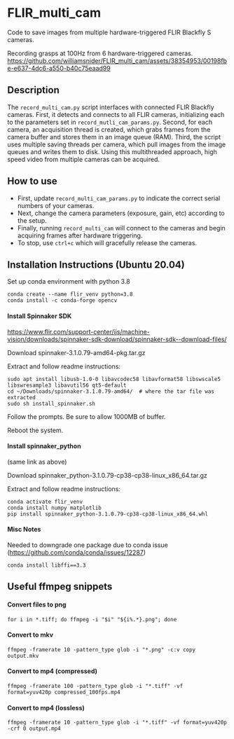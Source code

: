 # FLIR_multi_cam

Code to save images from multiple hardware-triggered FLIR Blackfly S cameras.

Recording grasps at 100Hz from 6 hardware-triggered cameras.
https://github.com/williamsnider/FLIR_multi_cam/assets/38354953/00198fbe-e637-4dc6-a550-b40c75eaad99

## Description

The `record_multi_cam.py` script interfaces with connected FLIR Blackfly cameras. First, it detects and connects to all FLIR cameras, initializing each to the parameters set in `record_mutli_cam_params.py`. Second, for each camera, an acquisition thread is created, which grabs frames from the camera buffer and stores them in an image queue (RAM). Third, the script uses multiple saving threads per camera, which pull images from the image queues and writes them to disk. Using this multithreaded approach, high speed video from multiple cameras can be acquired.

## How to use

- First, update `record_multi_cam_params.py` to indicate the correct serial numbers of your cameras.
- Next, change the camera parameters (exposure, gain, etc) according to the setup.
- Finally, running `record_multi_cam` will connect to the cameras and begin acquiring frames after hardware triggering.
- To stop, use `ctrl+c` which will gracefully release the cameras.

## Installation Instructions (Ubuntu 20.04)

Set up conda environment with python 3.8

```
conda create --name flir_venv python=3.8
conda install -c conda-forge opencv
```

#### Install Spinnaker SDK

https://www.flir.com/support-center/iis/machine-vision/downloads/spinnaker-sdk-download/spinnaker-sdk--download-files/

Download spinnaker-3.1.0.79-amd64-pkg.tar.gz

Extract and follow readme instructions:

```
sudo apt install libusb-1.0-0 libavcodec58 libavformat58 libswscale5 libswresample3 libavutil56 qt5-default
cd ~/Downloads/spinnaker-3.1.0.79-amd64/  # where the tar file was extracted
sudo sh install_spinnaker.sh
```

Follow the prompts. Be sure to allow 1000MB of buffer.

Reboot the system.

#### Install spinnaker_python

(same link as above)

Download spinnaker_python-3.1.0.79-cp38-cp38-linux_x86_64.tar.gz

Extract and follow readme instructions:

```
conda activate flir_venv
conda install numpy matplotlib
pip install spinnaker_python-3.1.0.79-cp38-cp38-linux_x86_64.whl
```

#### Misc Notes

Needed to downgrade one package due to conda issue (https://github.com/conda/conda/issues/12287)

```
conda install libffi==3.3
```

## Useful ffmpeg snippets

#### Convert files to png

`for i in *.tiff; do ffmpeg -i "$i" "${i%.*}.png"; done`

#### Convert to mkv

`ffmpeg -framerate 10 -pattern_type glob -i "*.png" -c:v copy output.mkv`

#### Convert to mp4 (compressed)

`ffmpeg -framerate 100 -pattern_type glob -i "*.tiff" -vf format=yuv420p compressed_100fps.mp4`

#### Convert to mp4 (lossless)

`ffmpeg -framerate 10 -pattern_type glob -i "*.tiff" -vf format=yuv420p -crf 0 output.mp4`
